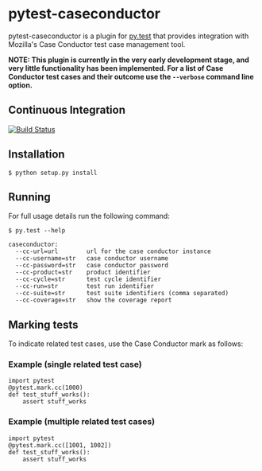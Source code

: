 # pytest-caseconductor

pytest-caseconductor is a plugin for [py.test](http://pytest.org/) that
provides integration with Mozilla's Case Conductor test case management tool.

**NOTE: This plugin is currently in the very early development stage, and very
little functionality has been implemented. For a list of Case Conductor test
cases and their outcome use the `--verbose` command line option.**

## Continuous Integration

[![Build Status](https://secure.travis-ci.org/davehunt/pytest-caseconductor.png?branch=master)](http://travis-ci.org/davehunt/pytest-caseconductor)

## Installation

    $ python setup.py install

## Running

For full usage details run the following command:

    $ py.test --help

    caseconductor:
      --cc-url=url        url for the case conductor instance
      --cc-username=str   case conductor username
      --cc-password=str   case conductor password
      --cc-product=str    product identifier
      --cc-cycle=str      test cycle identifier
      --cc-run=str        test run identifier
      --cc-suite=str      test suite identifiers (comma separated)
      --cc-coverage=str   show the coverage report

## Marking tests

To indicate related test cases, use the Case Conductor mark as follows:

### Example (single related test case)

    import pytest
    @pytest.mark.cc(1000)
    def test_stuff_works():
        assert stuff_works

### Example (multiple related test cases)

    import pytest
    @pytest.mark.cc([1001, 1002])
    def test_stuff_works():
        assert stuff_works
